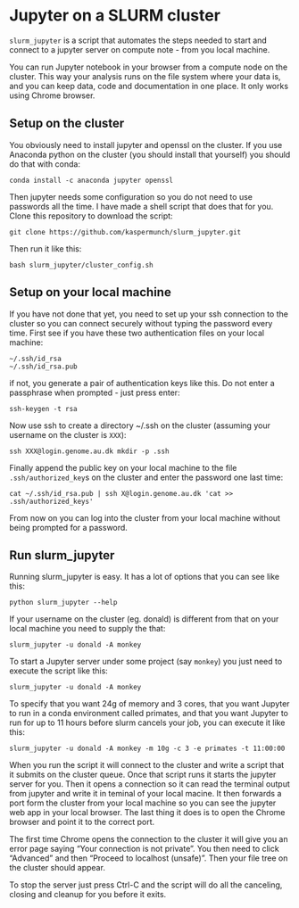 # Jupyter on a SLURM cluster

`slurm_jupyter` is a script that automates the steps needed to start and connect to a jupyter server on compute note - from you local machine.

You can run Jupyter notebook in your browser from a compute node on the cluster. This way your analysis runs on the file system where your data is, and you can keep data, code and documentation in one place. It only works using Chrome browser.

## Setup on the cluster

You obviously need to install jupyter and openssl on the cluster. If you use Anaconda python on the cluster (you should install that yourself) you should do that with conda: 

    conda install -c anaconda jupyter openssl

Then jupyter needs some configuration so you do not need to use passwords all the time. I have made a shell script that does that for you. Clone this repository to download the script:

    git clone https://github.com/kaspermunch/slurm_jupyter.git

Then run it like this:

    bash slurm_jupyter/cluster_config.sh

## Setup on your local machine

If you have not done that yet, you need to set up your ssh connection to the cluster so you can connect securely without typing the password every time. First see if you have these two authentication files on your local machine:

    ~/.ssh/id_rsa
    ~/.ssh/id_rsa.pub

if not, you generate a pair of authentication keys like this. Do not enter a passphrase when prompted - just press enter:

    ssh-keygen -t rsa

Now use ssh to create a directory ~/.ssh on the cluster (assuming your username on the cluster is `XXX`):

    ssh XXX@login.genome.au.dk mkdir -p .ssh

Finally append the public key on your local machine to the file `.ssh/authorized_key`s on the cluster and enter the password one last time:

    cat ~/.ssh/id_rsa.pub | ssh X@login.genome.au.dk 'cat >> .ssh/authorized_keys'

From now on you can log into the cluster from your local machine without being prompted for a password.

## Run slurm_jupyter

Running slurm_jupyter is easy. It has a lot of options that you can see like this:

    python slurm_jupyter --help

If your username on the cluster (eg. donald) is different from that on your local machine you need to supply the that:

    slurm_jupyter -u donald -A monkey

To start a Jupyter server under some project (say `monkey`) you just need to execute the script like this:

    slurm_jupyter -u donald -A monkey

To specify that you want 24g of memory and 3 cores, that you want Jupyter to run in a conda environment called primates, and that you want Jupyter to run for up to 11 hours before slurm cancels your job, you can execute it like this:

    slurm_jupyter -u donald -A monkey -m 10g -c 3 -e primates -t 11:00:00

When you run the script it will connect to the cluster and write a script that it submits on the cluster queue. Once that script runs it starts the jupyter server for you. Then it opens a connection so it can read the terminal output from jupyter and write it in teminal of your local macine. It then forwards a port form the cluster from your local machine so you can see the jupyter web app in your local browser. The last thing it does is to open the Chrome browser and point it to the correct port.

The first time Chrome opens the connection to the cluster it will give you an error page saying “Your connection is not private”. You then need to click “Advanced” and then “Proceed to localhost (unsafe)”.  Then your file tree on the cluster should appear.

To stop the server just press Ctrl-C and the script will do all the canceling, closing and cleanup for you before it exits.